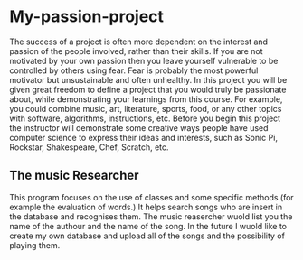 # My-passion-project

The success of a project is often more dependent on the interest and passion of the people involved, rather than their skills.  If you are not motivated by your own passion then you leave yourself vulnerable to be controlled by others using fear.  Fear is probably the most powerful motivator but unsustainable and often unhealthy.  In this project you will be given great freedom to define a project that you would truly be  passionate about, while demonstrating your learnings from this course.  For example, you could combine music, art, literature, sports, food, or any other topics with software, algorithms, instructions, etc. Before you begin this project the instructor will demonstrate some creative ways people have used computer science to express their ideas and interests, such as Sonic Pi, Rockstar, Shakespeare, Chef, Scratch, etc.

## **The music Researcher**
This program focuses on the use of classes and some specific methods (for example the evaluation of words.) It helps search songs who are insert in the database and recognises them. The music reasercher wuold list you the name of the authour and the name of the song. 
In the future I wuold like to create my own database and upload all of the songs and the possibility of playing them. 

